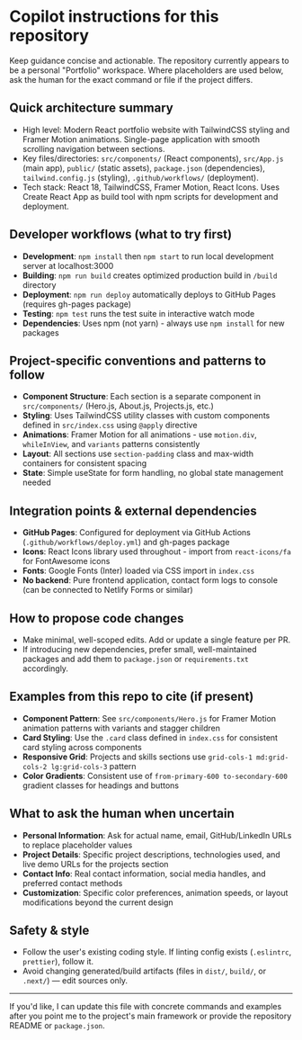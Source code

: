 <!--
Guidance for AI coding agents working in this repository.
This file was generated automatically. If the project has existing
developer docs (README.md, CONTRIBUTING.md, AGENT.md) prefer those
for highly project-specific flows and update this file accordingly.
-->

# Copilot instructions for this repository

Keep guidance concise and actionable. The repository currently appears to be a personal "Portfolio" workspace. Where placeholders are used below, ask the human for the exact command or file if the project differs.

## Quick architecture summary
- High level: Modern React portfolio website with TailwindCSS styling and Framer Motion animations. Single-page application with smooth scrolling navigation between sections.
- Key files/directories: `src/components/` (React components), `src/App.js` (main app), `public/` (static assets), `package.json` (dependencies), `tailwind.config.js` (styling), `.github/workflows/` (deployment).
- Tech stack: React 18, TailwindCSS, Framer Motion, React Icons. Uses Create React App as build tool with npm scripts for development and deployment.

## Developer workflows (what to try first)
- **Development**: `npm install` then `npm start` to run local development server at localhost:3000
- **Building**: `npm run build` creates optimized production build in `/build` directory
- **Deployment**: `npm run deploy` automatically deploys to GitHub Pages (requires gh-pages package)
- **Testing**: `npm test` runs the test suite in interactive watch mode
- **Dependencies**: Uses npm (not yarn) - always use `npm install` for new packages

## Project-specific conventions and patterns to follow
- **Component Structure**: Each section is a separate component in `src/components/` (Hero.js, About.js, Projects.js, etc.)
- **Styling**: Uses TailwindCSS utility classes with custom components defined in `src/index.css` using `@apply` directive
- **Animations**: Framer Motion for all animations - use `motion.div`, `whileInView`, and `variants` patterns consistently
- **Layout**: All sections use `section-padding` class and max-width containers for consistent spacing
- **State**: Simple useState for form handling, no global state management needed

## Integration points & external dependencies
- **GitHub Pages**: Configured for deployment via GitHub Actions (`.github/workflows/deploy.yml`) and gh-pages package
- **Icons**: React Icons library used throughout - import from `react-icons/fa` for FontAwesome icons
- **Fonts**: Google Fonts (Inter) loaded via CSS import in `index.css`
- **No backend**: Pure frontend application, contact form logs to console (can be connected to Netlify Forms or similar)

## How to propose code changes
- Make minimal, well-scoped edits. Add or update a single feature per PR.
- If introducing new dependencies, prefer small, well-maintained packages and add them to `package.json` or `requirements.txt` accordingly.

## Examples from this repo to cite (if present)
- **Component Pattern**: See `src/components/Hero.js` for Framer Motion animation patterns with variants and stagger children
- **Card Styling**: Use the `.card` class defined in `index.css` for consistent card styling across components
- **Responsive Grid**: Projects and skills sections use `grid-cols-1 md:grid-cols-2 lg:grid-cols-3` pattern
- **Color Gradients**: Consistent use of `from-primary-600 to-secondary-600` gradient classes for headings and buttons

## What to ask the human when uncertain
- **Personal Information**: Ask for actual name, email, GitHub/LinkedIn URLs to replace placeholder values
- **Project Details**: Specific project descriptions, technologies used, and live demo URLs for the projects section
- **Contact Info**: Real contact information, social media handles, and preferred contact methods
- **Customization**: Specific color preferences, animation speeds, or layout modifications beyond the current design

## Safety & style
- Follow the user's existing coding style. If linting config exists (`.eslintrc`, `prettier`), follow it.
- Avoid changing generated/build artifacts (files in `dist/`, `build/`, or `.next/`) — edit sources only.

---
If you'd like, I can update this file with concrete commands and examples after you point me to the project's main framework or provide the repository README or `package.json`.
